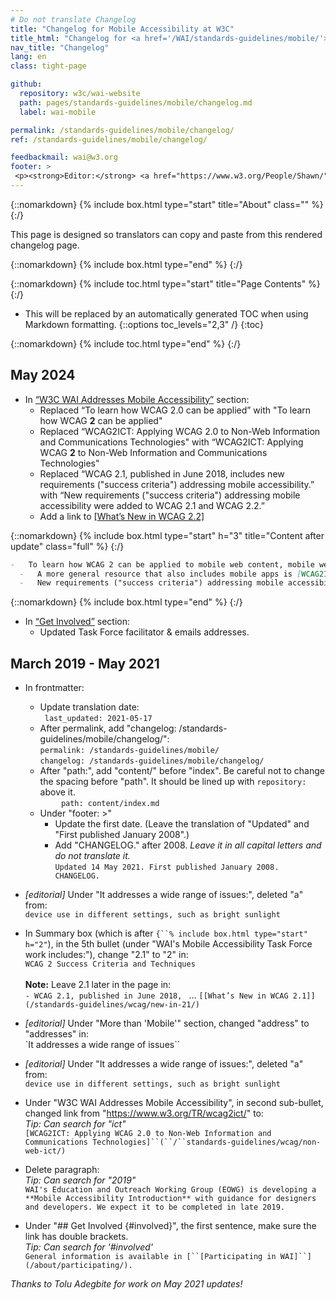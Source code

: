 ```yaml
---
# Do not translate Changelog
title: "Changelog for Mobile Accessibility at W3C"
title_html: "Changelog for <a href='/WAI/standards-guidelines/mobile/'>Mobile Accessibility at W3C</a>"
nav_title: "Changelog"
lang: en
class: tight-page

github:
  repository: w3c/wai-website
  path: pages/standards-guidelines/mobile/changelog.md
  label: wai-mobile

permalink: /standards-guidelines/mobile/changelog/
ref: /standards-guidelines/mobile/changelog/

feedbackmail: wai@w3.org
footer: >
 <p><strong>Editor:</strong> <a href="https://www.w3.org/People/Shawn/">Shawn Lawton Henry</a>. Contributors: Tolu Adegbite & Rémi Bétin</p>
---
```


{::nomarkdown}
{% include box.html type="start" title="About" class="" %}
{:/}

This page is designed so translators can copy and paste from this rendered changelog page.

{::nomarkdown}
{% include box.html type="end" %}
{:/}

{::nomarkdown}
{% include toc.html type="start" title="Page Contents" %}
{:/}

- This will be replaced by an automatically generated TOC when using Markdown formatting.
{::options toc_levels="2,3" /}
{:toc}

{::nomarkdown}
{% include toc.html type="end" %}
{:/}

## May 2024

- In [“W3C WAI Addresses Mobile Accessibility”](/standards-guidelines/mobile/#covered) section:
  - Replaced “To learn how WCAG 2.0 can be applied” with "To learn how WCAG **2** can be applied"
  - Replaced “WCAG2ICT: Applying WCAG 2.0 to Non-Web Information and Communications Technologies" with “WCAG2ICT: Applying WCAG **2** to Non-Web Information and Communications Technologies"
  - Replaced “WCAG 2.1, published in June 2018, includes new requirements ("success criteria") addressing mobile accessibility.” with “New requirements ("success criteria") addressing mobile accessibility were added to WCAG 2.1 and WCAG 2.2.”
  - Add a link to [[What’s New in WCAG 2.2]](/standards-guidelines/wcag/new-in-22/)

{::nomarkdown}
{% include box.html type="start" h="3" title="Content after update" class="full" %}
{:/}

```markdown
-   To learn how WCAG 2 can be applied to mobile web content, mobile web apps, native apps, and hybrid apps using web components inside native apps, see [Mobile Accessibility: How WCAG 2.0 and Other W3C/WAI Guidelines Apply to Mobile](http://www.w3.org/TR/mobile-accessibility-mapping/).
  -   A more general resource that also includes mobile apps is [WCAG2ICT: Applying WCAG 2 to Non-Web Information and Communications Technologies]{%raw%}(/standards-guidelines/wcag/non-web-ict/){%endraw%}.
  -   New requirements ("success criteria") addressing mobile accessibility were added to WCAG 2.1 and WCAG 2.2. They are introduced in {%raw%}[[What’s New in WCAG 2.1]]{%endraw%}(/standards-guidelines/wcag/new-in-21/) and {%raw%}[[What’s New in WCAG 2.2]]{%endraw%}(/standards-guidelines/wcag/new-in-22/).
```

{::nomarkdown}
{% include box.html type="end" %}
{:/}

- In [“Get Involved”](/standards-guidelines/mobile/#involved) section:
  - Updated Task Force facilitator & emails addresses.

## March 2019 - May 2021

* In frontmatter:
  * Update translation date:
  <br>`	last_updated: 2021-05-17`
  * After permalink, add "changelog: /standards-guidelines/mobile/changelog/":
   <br>`permalink: /standards-guidelines/mobile/`
   <br>`changelog: /standards-guidelines/mobile/changelog/`
  * After "path:", add "content/" before "index". Be careful not to change the spacing before "path". It should be lined up with `repository:` above it.
<br>&nbsp;&nbsp;&nbsp;`	  path: content/index.md`
  * Under  "footer: >"
    * Update the first date. (Leave the translation of "Updated" and "First published January 2008".)
    * Add "CHANGELOG." after 2008. _Leave it in all capital letters and do not translate it._
     <br>`Updated 14 May 2021. First published January 2008. CHANGELOG.`

* _[editorial]_ Under "It addresses a wide range of issues:", deleted "a" from:
<br>`device use in different settings, such as bright sunlight`

* In Summary box (which is after `{``% include box.html type="start" h="2"`), in the 5th bullet (under "WAI's Mobile Accessibility Task Force work includes:"), change "2.1" to "2" in:
<br>`WCAG 2 Success Criteria and Techniques`
<br><br>**Note:** Leave 2.1 later in the page in:
<br>`- WCAG 2.1, published in June 2018, ` ... `[[What’s New in WCAG 2.1]](/standards-guidelines/wcag/new-in-21/)`

* _[editorial]_ Under "More than 'Mobile'" section, changed "address" to "addresses" in:
<br>`It addresses a wide range of issues``

* _[editorial]_ Under "It addresses a wide range of issues:", deleted "a" from:
<br>`device use in different settings, such as bright sunlight`

* Under "W3C WAI Addresses Mobile Accessibility", in second sub-bullet, changed link from "https://www.w3.org/TR/wcag2ict/" to:
<br>_Tip: Can search for "ict"_
<br>`[WCAG2ICT: Applying WCAG 2.0 to Non-Web Information and Communications Technologies]``(``/``standards-guidelines/wcag/non-web-ict/)`

* Delete paragraph:
<br>_Tip: Can search for "2019"_
<br>`WAI's Education and Outreach Working Group (EOWG) is developing a **Mobile Accessibility Introduction** with guidance for designers and developers. We expect it to be completed in late 2019.`

* Under "## Get Involved {#involved}", the first sentence, make sure the link has double brackets.
<br>_Tip: Can search for '#involved'_
<br>`General information is available in [``[Participating in WAI]``](/about/participating/).`

_Thanks to Tolu Adegbite for work on May 2021 updates!_
